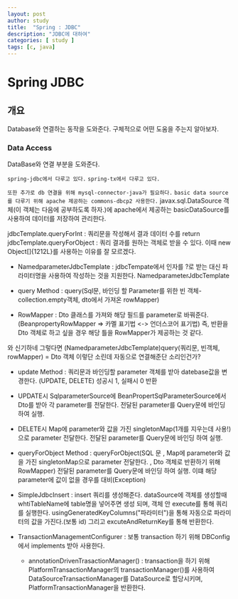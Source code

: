 ```yaml
---
layout: post
author: study
title:  "Spring : JDBC"
description: "JDBC에 대하여"
categories: [ study ]
tags: [c, java]
---
```


# Spring JDBC

## 개요
 Database와 연결하는 동작을 도와준다. 
 구체적으로 어떤 도움을 주는지 알아보자.

### Data Access 
 DataBase와 연결 부분을 도와준다.

 `spring-jdbc에서 다루고 있다.`
 `spring-tx에서 다루고 있다.`

 `또한 추가로 db 연결을 위해 mysql-connector-java가 필요하다.`
 `basic data source를 다루기 위해 apache 제공하는 commons-dbcp2 사용한다.`
  javax.sql.DataSource 객체(이 객체는 다음에 공부하도록 하자.)에 apache에서 제공하는 basicDataSource를 사용하여 데이터를 저장하여 관리한다. 

 jdbcTemplate.queryForInt : 쿼리문을 작성해서 결과 데이터 수를 return
 jdbcTemplate.queryForObject : 쿼리 결과를 원하는 객체로 받을 수 있다.
 이때 new Object[]{1212L}를 사용하는 이유를 잘 모르겠다.

 - NamedparameterJdbcTemplate : jdbcTempate에서 인자를 ?로 받는 대신 파라미터명을 사용하여 작성하는 것을 지원한다. 
  NamedparameterJdbcTemplate 
  - query Method : query(Sql문, 바인딩 할 Parameter를 위한 빈 객체- collection.empty객체, dto에서 가져온 rowMapper)

   - RowMapper : Dto 클래스를 가져와 해당 필드를 parameter로 바꿔준다. (BeanpropertyRowMapper => 카멜 표기법 <-> 언더스코어 표기법) 즉, 반환을 Dto 객체로 하고 싶을 경우 해당 틀을 RowMapper가 제공하는 것 같다.

  와 신기하네 그렇다면 (NamedparameterJdbcTemplate)query(쿼리문, 빈객체, rowMapper) = Dto 객체 이렇단 소린데 자동으로 연결해준단 소리인건가?

  - update Method : 쿼리문과 바인딩할 parameter 객체를 받아 datebase값을 변경한다. (UPDATE, DELETE) 성공시 1, 실패시 0 반환
   - UPDATE시 SqlparameterSource에 BeanPropertSqlParameterSource에서 Dto를 받아 각 parameter를 전달한다. 전달된 parameter를 Query문에 바인딩 하여 실행.
   - DELETE시 Map에 parameter와 값을 가진 singletonMap(1개를 지우는데 사용!)으로 parameter 전달한다. 전달된 parameter를 Query문에 바인딩 하여 실행.
  
  - queryForObject Method : queryForObject(SQL 문 , Map에 parameter와 값을 가진 singletonMap으로 parameter 전달한다. , Dto 객체로 반환하기 위해 RowMapper) 전달된 parameter를 Query문에 바인딩 하여 실행. 이떄 해당 parameter에 값이 없을 경우를 대비(Exception) 


 - SimpleJdbcInsert : insert 쿼리를 생성해준다. dataSource에 객체를 생성할때 whtiTableName에 table명을 넣어주면 생성 되며, 객체 안 execute를 통해 쿼리를 실행한다. usingGeneratedKeyColumns("파라미터")을 통해 자동으로 파라미터의 값을 가진다.(보통 id) 그리고 excuteAndReturnKey를 통해 반환한다.

 - TransactionManagementConfigurer : 보통 transaction 하기 위해 DBConfig에서 implements 받아 사용한다. 
   - annotationDrivenTrasactionManager() : transaction을 하기 위해 PlatformTransactionManager의 transactionManager()를 사용하여 DataSourceTransactionManager를 DataSource로 할당시키며, PlatformTransactionManager을 반환한다.




 

 
